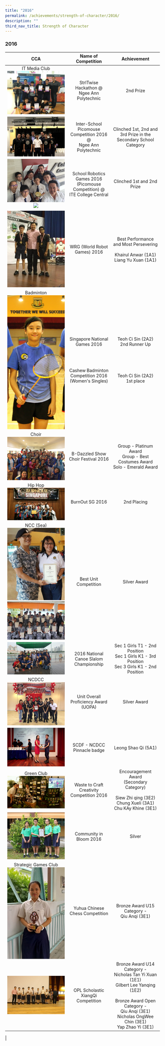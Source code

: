 ```yaml
---
title: "2016"
permalink: /achievements/strength-of-character/2016/
description: ""
third_nav_title: Strength of Character
---
```

### **2016**

| CCA | Name of Competition | Achievement |
|:---:|:---:|:---:|
| IT Media Club<br>![](/images/2016%20soc%20cca%201.jpg) | StrlTwise Hackathon @<br>Ngee Ann Polytechnic  | 2nd Prize |
| ![](/images/2016%20soc%20cca%202.jpg) | Inter-School Picomouse Competition 2016 @<br>Ngee Ann Polytechnic | Clinched 1st, 2nd and 3rd Prize in the Secondary School Category  |
| ![](/images/2016%20soc%20cca%203.jpg)<br>![](/images/2016%20soc%20cca%204.jpg) |  School Robotics Games 2016 (Picomouse Competition) @<br>ITE College Central |  Clinched 1st and 2nd Prize |
| ![](/images/2016%20soc%20cca%205.jpg) | WRG (World Robot Games) 2016  | Best Performance and Most Persevering<br><br>Khairul Anwar (1A1)<br>Liang Yu Xuan (1A1)  |
|  Badminton<br>![](/images/2016%20soc%20cca%206.jpg) | Singapore National<br>Games 2016<br><br><br><br><br>Cashew Badminton Competition 2016 <br>(Women's Singles) | Teoh Ci Sin (2A2)<br>2nd Runner Up  <br><br><br><br><br><br>Teoh Ci Sin (2A2)<br>1st place<br> |
| Choir<br>![](/images/2016%20soc%20cca%207.jpg) | B-Dazzled Show Choir Festival 2016 |  Group - Platinum Award<br>Group - Best Costumes Award<br>Solo - Emerald Award |
|  Hip Hop <br>![](/images/2016%20soc%20cca%208.jpg) |  BurnOut SG 2016 | 2nd Placing  |
|   NCC (Sea)<br>![](/images/2016%20soc%20cca%209.jpg)<br>![](/images/2016%20soc%20cca%2010.jpg) |  Best Unit Competition  |  Silver Award |
| ![](/images/2016%20soc%20cca%2011.jpg) | 2016 National Canoe Slalom Championship  | Sec 1 Girls T1 - 2nd Position<br>Sec 1 Girls K1 - 3rd Position<br>Sec 3 Girls K1 - 2nd Position  |
|  NCDCC<br>![](/images/2016%20soc%20cca%2012.jpg) |  Unit Overall Proficiency Award (UOPA) | Silver Award  |
| ![](/images/2016%20soc%20cca%2013.jpg) | SCDF - NCDCC Pinnacle badge   | Leong Shao Qi (5A1) |
|  Green Club<br>![](/images/2016%20soc%20cca%2014.jpg) | Waste to Craft Creativity Competition 2016  | Encouragement Award<br>(Secondary Category)<br><br>Siew Zhi qing (3E2)<br>Chung Xueli (3A1)<br>Chu KAy Khine (3E1)  |
| ![](/images/2016%20soc%20cca%2015.jpg) | Community in Bloom 2016  |  Silver |
|  Strategic Games Club<br>![](/images/2016%20soc%20cca%2016.jpg) |  Yuhua Chinese Chess Competition |  Bronze Award U15 Category -<br>Qiu Anqi (3E1) |
| ![](/images/2016%20soc%20cca%2017.jpg) |  OPL Scholastic XiangQi Competition |  Bronze Award U14 Category -<br>Nicholas Tan Yi Xuan (1E1)<br>Gilbert Lee Yanqing (1E2)<br> <br>Bronze Award Open Category -<br>Qiu Anqi (3E1)<br>Nicholas OngWee Chin (3E1)<br>Yap Zhao Yi (3E1)  |
|

